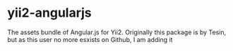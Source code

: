 # yii2-angularjs
The assets bundle of Angular.js for Yii2. Originally this package is by Tesin, but as this user no more esxists on Github, I am adding it
